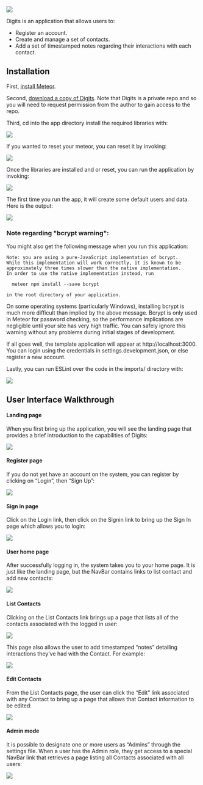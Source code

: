 <img src="doc/landing.png">

Digits is an application that allows users to:

  * Register an account.
  * Create and manage a set of contacts.
  * Add a set of timestamped notes regarding their interactions with each contact.

## Installation

First, [install Meteor](https://www.meteor.com/install).

Second, [download a copy of Digits](https://github.com/kyliehigashionna/digits). Note that Digits is a private repo and so you will need to request permission from the author to gain access to the repo.

Third, cd into the app directory install the required libraries with:

<img src="doc/meteornpminstall.png">

If you wanted to reset your meteor, you can reset it by invoking:

<img src="doc/meteorreset.png">

Once the libraries are installed and or reset, you can run the application by invoking:

<img src="doc/meteornpmrunstartcommand.png">

The first time you run the app, it will create some default users and data. Here is the output:

<img src="doc/meteornpmrunstart.png">

### Note regarding "bcrypt warning":

You might also get the following message when you run this application:

```
Note: you are using a pure-JavaScript implementation of bcrypt.
While this implementation will work correctly, it is known to be
approximately three times slower than the native implementation.
In order to use the native implementation instead, run

  meteor npm install --save bcrypt

in the root directory of your application.
```

On some operating systems (particularly Windows), installing bcrypt is much more difficult than implied by the above message. Bcrypt is only used in Meteor for password checking, so the performance implications are negligible until your site has very high traffic. You can safely ignore this warning without any problems during initial stages of development.

If all goes well, the template application will appear at http://localhost:3000. You can login using the credentials in settings.development.json, or else register a new account.

Lastly, you can run ESLint over the code in the imports/ directory with:

<img src="doc/npmrunlint.png">


## User Interface Walkthrough

#### Landing page

When you first bring up the application, you will see the landing page that provides a brief introduction to the capabilities of Digits:

<img src="doc/landing.png">


#### Register page

If you do not yet have an account on the system, you can register by clicking on “Login”, then “Sign Up”:

<img src="doc/register.png">

#### Sign in page

Click on the Login link, then click on the Signin link to bring up the Sign In page which allows you to login:

<img src="doc/signin.png">

#### User home page

After successfully logging in, the system takes you to your home page. It is just like the landing page, but the NavBar contains links to list contact and add new contacts:

<img src="doc/userhomepage.png">

#### List Contacts

Clicking on the List Contacts link brings up a page that lists all of the contacts associated with the logged in user:

<img src="doc/listcontacts.png">

This page also allows the user to add timestamped “notes” detailing interactions they’ve had with the Contact. For example:

<img src="doc/listcontactsnotes.png">

#### Edit Contacts

From the List Contacts page, the user can click the “Edit” link associated with any Contact to bring up a page that allows that Contact information to be edited:

<img src="doc/editcontacts.png">

#### Admin mode

It is possible to designate one or more users as “Admins” through the settings file. When a user has the Admin role, they get access to a special NavBar link that retrieves a page listing all Contacts associated with all users:

<img src="doc/adminmode.png">
